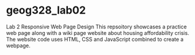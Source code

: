# geog328_lab02
Lab 2 Responsive Web Page Design
This repsoitory showcases a practice web page along with a wiki page website about housing affordability crisis. The website code uses HTML, CSS and JavaScript combined to create a webpage. 
